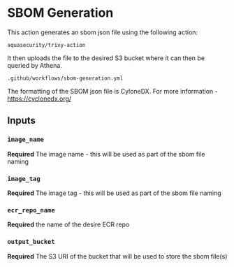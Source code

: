 # SBOM Generation

This action generates an sbom json file using the following action:

`aquasecurity/trivy-action`

It then uploads the file to the desired S3 bucket where it can then be queried by Athena.

`.github/workflows/sbom-generation.yml`

The formatting of the SBOM json file is CyloneDX. For more information - https://cyclonedx.org/

## Inputs

### `image_name`
**Required** The image name - this will be used as part of the sbom file naming

### `image_tag`
**Required** The image tag - this will be used as part of the sbom file naming

### `ecr_repo_name`
**Required** the name of the desire ECR repo

### `output_bucket`
**Required**  The S3 URI of the bucket that will be used to store the sbom file(s)
